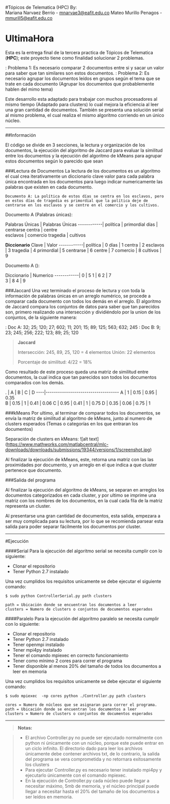 #Tópicos de Telematica (HPC)
By: 	
Mariana Narvaez Berrio - mnarvae3@eafit.edu.co 
		Mateo Murillo Penagos - mmurill5@eafit.edu.co

UltimaHora
==================

Esta es la entrega final de la tercera practica de Tópicos de Telematica (**HPC**); este proyecto tiene como finalidad solucionar 2 problemas.

: Problema 1: Es necesario comparar 2 documentos entre si y sacar un valor para saber que tan similares son estos documentos.
: Problema 2: Es necesario agrupar los documentos leídos en grupos según el tema que se trate en cada documento (Agrupar los documentos que probablemente hablen del mimo tema)

Este desarrollo esta adaptado para trabajar con muchos procesadores al mismo tiempo (Adaptado para clusters) lo cual mejora la eficiencia al leer una gran cantidad de documentos.
También se presenta una solución serial al mismo problema, el cual realiza el mismo algoritmo corriendo en un único núcleo.

----------


##Información

El código se divide en 3 secciones, la lectura y organización de los documentos, la ejecución del algoritmo de Jaccard para evaluar la similitud entre los documentos y la ejecución del algoritmo de kMeans para agrupar estos documentos según lo parecido que sean 

###Lectura de Documentos
La lectura de los documentos es un algoritmo el cual crea iterativamente un diccionario clave valor para cada palabra única encontrada en los documentos para luego indicar numericamente las palabras que existen en cada documento.

```
Documento A: La política de estos días se centra en los esclavos, pero en estos días de tragedia es primordial que la política deje de centrarse en los esclavos y se centre en el comercio y los cultivos. 
```

Documento A (Palabras únicas): 

Palabras Únicas	|	Palabras Únicas 
------------|
política 	|	primordial 
días		|	centrarse 
centra	 	|	centre		
esclavos 	|	comercio 
tragedia 	|	cultivos     

**Diccionario**
Clave		|		Valor
------------|
política 	|	0
días		|	1
centra	 	|	2
esclavos 	|	3
tragedia 	|	4
primordial  |	5
centrarse 	|	6
centre		|	7
comercio 	|	8
cultivos  	|	9


Documento A (): 

Diccionario	|	Numerico 
------------|
0	|	5 
1	|	6 
2 	|	7		
3 	|	8 
4 	|	9 

###Jaccard
Una vez terminado el proceso de lectura y con toda la información de palabras únicas en un arreglo numérico, se procede a comparar cada documento con todos los demás en el arreglo.
El algoritmo de Jaccard compara los conjuntos de datos para saber que tan parecidos son, primero realizando una intersección y dividiéndolo por la union de los conjuntos, de la siguiente manera: 

: Doc A: 32; 25; 120; 27; 602; 11; 201; 15; 89; 125; 563; 632; 245
: Doc B: 9; 23; 245; 256; 222; 123; 89; 25; 120

> **Jaccard**
> 
> Intersección: 245, 89, 25, 120 = 4 elementos
> Unión: 22 elementos
>
>Porcentaje de similitud: 4/22 = 18%

Como resultado de este proceso queda una matriz de similitud entre documentos, la cual indica que tan parecidos son todos los documentos comparados con los demás.

.	| 	A	|	B	|	C	|	D
----|------------------------------------ 
A	|	1 	|  0.15	|  0.95	| 0.35	
B	| 0.15	|   1	|  0.41	| 0.06
C	| 0.95	|  0.41	|   1	| 0.75
D	| 0.35	|  0.06	|  0.75	|  1

  

###kMeans
Por ultimo, al terminar de comparar todos los documentos, se envía la matriz de similitud al algoritmo de kMeans, junto al numero de clusters esperados (Temas o categorías en los que entraran los documentos)

Separación de clusters en kMeans:
![alt text] (https://www.mathworks.com/matlabcentral/mlc-downloads/downloads/submissions/19344/versions/1/screenshot.jpg)

Al finalizar la ejecución de kMeans, este, retorna una matriz con las las proximidades por documento, y un arreglo en el que indica a que cluster pertenece que documento.

###Salida del programa 

Al finalizar la ejecución del algoritmo de kMeans, se separan en arreglos los documentos categorizados en cada cluster, y por ultimo se imprime una matriz con los nombres de los documentos, en la cual cada fila de la matriz representa un cluster.

Al presentarse una gran cantidad de documentos, esta salida, empezara a ser muy complicada para su lectura, por lo que se recomienda parsear esta salida para poder separar fácilmente los documentos por cluster.

--------------

#Ejecución

####Serial
Para la ejecución del algoritmo serial se necesita cumplir con lo siguiente:

- Clonar el repositorio
- Tener Python 2.7 instalado

Una vez cumplidos los requisitos unicamente se debe ejecutar el siguiente comando:
```
$ sudo python ControllerSerial.py path clusters

path = Ubicación donde se encuentran los documentos a leer
clusters = Numero de clusters o conjuntos de documentos esperados
```


####Paralelo
Para la ejecución del algoritmo paralelo se necesita cumplir con lo siguiente:

- Clonar el repositorio
- Tener Python 2.7 instalado
- Tener openmpi instalado
- Tener mpi4py instalado 
- Tener el comando mpiexec en correcto funcionamiento
- Tener como mínimo 2 cores para correr el programa
- Tener disponible al menos 20% del tamaño de todos los documentos a leer en memoria

Una vez cumplidos los requisitos unicamente se debe ejecutar el siguiente comando:
```
$ sudo mpiexec  -np cores python ./Controller.py path clusters

cores = Numero de núcleos que se asignaran para correr el programa.
path = Ubicación donde se encuentran los documentos a leer
clusters = Numero de clusters o conjuntos de documentos esperados
```

---------------

> **Notas:**

> - El archivo Controller.py no puede ser ejecutado normalmente con python ni únicamente con un núcleo, porque este puede entrar en un ciclo infinito.
> El directorio dado para leer los archivos únicamente debe contener archivos txt, de lo contrario, la salida del programa se vera comprometida y no retornara exitosamente los clusters
> - Para ejecutar Controller.py es necesario tener instalado mpi4py y ejecutarlo únicamente con el comando mpiexec.
> - En la ejecución de Controller.py cada núcleo puede llegar a necesitar máximo, 5mb de memoria, y el núcleo principal puede llegar a necesitar hasta el 20% del tamaño de los documentos a ser leídos en memoria.